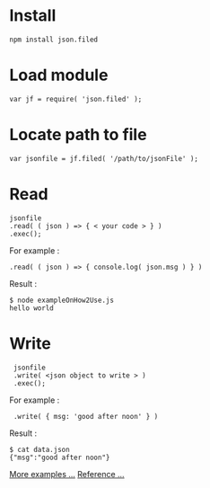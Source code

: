 # Install
    npm install json.filed


# Load module
    var jf = require( 'json.filed' );


# Locate path to file
    var jsonfile = jf.filed( '/path/to/jsonFile' );


# Read
    jsonfile
    .read( ( json ) => { < your code > } )
    .exec();

For example :

    .read( ( json ) => { console.log( json.msg ) } )

Result :

    $ node exampleOnHow2Use.js
    hello world


# Write
     jsonfile
     .write( <json object to write > )
     .exec();


For example :

     .write( { msg: 'good after noon' } )

Result :

    $ cat data.json
    {"msg":"good after noon"}


[More examples ...](./examples.md)
[Reference ...](/reference.md)
